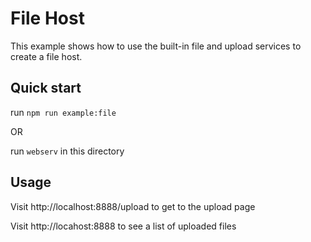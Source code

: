 # File Host

This example shows how to use the built-in file and upload services to create a file host.

## Quick start

run `npm run example:file`

OR

run `webserv` in this directory

## Usage

Visit http://localhost:8888/upload to get to the upload page

Visit http://locahost:8888 to see a list of uploaded files
